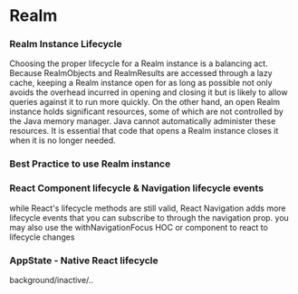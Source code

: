# Realm

### Realm Instance Lifecycle
Choosing the proper lifecycle for a Realm instance is a balancing act. Because RealmObjects and RealmResults are accessed through a lazy cache, keeping a Realm instance open for as long as possible not only avoids the overhead incurred in opening and closing it but is likely to allow queries against it to run more quickly. On the other hand, an open Realm instance holds significant resources, some of which are not controlled by the Java memory manager. Java cannot automatically administer these resources. It is essential that code that opens a Realm instance closes it when it is no longer needed.


### Best Practice to use Realm instance


### React Component lifecycle & Navigation lifecycle events
while React's lifecycle methods are still valid, React Navigation adds more lifecycle events that you can subscribe to through the navigation prop.
you may also use the withNavigationFocus HOC or <NavigationEvents /> component to react to lifecycle changes

### AppState - Native React lifecycle
background/inactive/..

